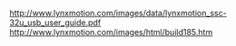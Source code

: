 

http://www.lynxmotion.com/images/data/lynxmotion_ssc-32u_usb_user_guide.pdf
http://www.lynxmotion.com/images/html/build185.htm
